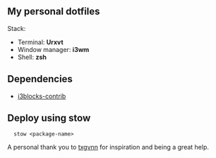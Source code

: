 ## My personal dotfiles

Stack:
 - Terminal: **Urxvt**
 - Window manager: **i3wm**
 - Shell: **zsh**

## Dependencies
- [i3blocks-contrib](https://github.com/vivien/i3blocks-contrib)
## Deploy using stow
``` shell
  stow <package-name>
```

A personal thank you to [txgvnn](https://github.com/txgvnn/) for inspiration and being a great help.